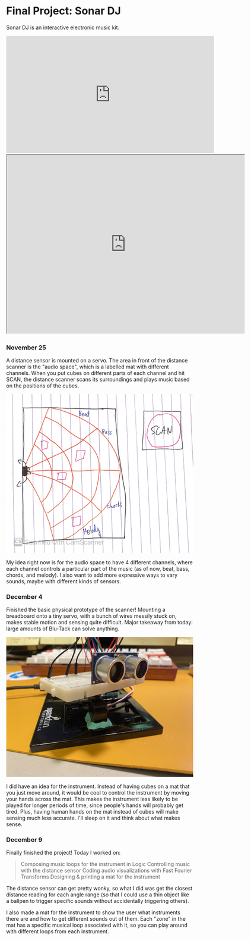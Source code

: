# Final Project: Sonar DJ

Sonar DJ is an interactive electronic music kit. 

<iframe width="560" height="315" src="https://www.youtube.com/embed/uY-fv90nOMc" frameborder="0" allow="accelerometer; autoplay; clipboard-write; encrypted-media; gyroscope; picture-in-picture" allowfullscreen></iframe>

<iframe src="https://drive.google.com/file/d/1CjCPZXzTHssQ8xW4CwTgikQK24gp6BZ3/preview" width="640" height="480"></iframe>

### November 25

A distance sensor is mounted on a servo. The area in front of the distance scanner is the "audio space", which is a labelled mat with different channels. When you put cubes on different parts of each channel and hit SCAN, the distance scanner scans its surroundings and plays music based on the positions of the cubes.

<img src="docs/idea.jpg" width="600px">

My idea right now is for the audio space to have 4 different channels, where each channel controls a particular part of the music (as of now, beat, bass, chords, and melody). I also want to add more expressive ways to vary sounds, maybe with different kinds of sensors.

### December 4

Finished the basic physical prototype of the scanner! Mounting a breadboard onto a tiny servo, with a bunch of wires messily stuck on, makes stable motion and sensing quite difficult. Major takeaway from today: large amounts of Blu-Tack can solve anything. 

<img src="docs/prototype.png" width="600px">

I did have an idea for the instrument. Instead of having cubes on a mat that you just move around, it would be cool to control the instrument by moving your hands across the mat. This makes the instrument less likely to be played for longer periods of time, since people's hands will probably get tired. Plus, having human hands on the mat instead of cubes will make sensing much less accurate. I'll sleep on it and think about what makes sense.

### December 9

Finally finished the project! Today I worked on:
>Composing music loops for the instrument in Logic
>Controlling music with the distance sensor
>Coding audio visualizations with Fast Fourier Transforms
>Designing & printing a mat for the instrument

The distance sensor can get pretty wonky, so what I did was get the closest distance reading for each angle range (so that I could use a thin object like a ballpen to trigger specific sounds without accidentally triggering others). 

I also made a mat for the instrument to show the user what instruments there are and how to get different sounds out of them. Each "zone" in the mat has a specific musical loop associated with it, so you can play around with different loops from each instrument.

